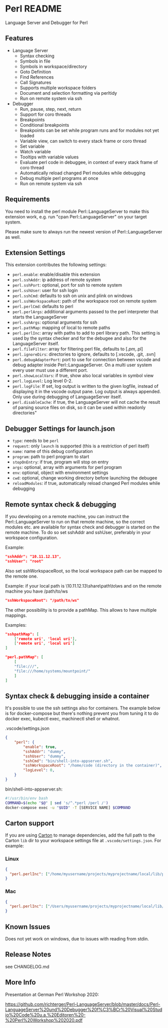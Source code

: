 # Perl README

Language Server and Debugger for Perl

## Features

* Language Server
  * Syntax checking
  * Symbols in file
  * Symbols in workspace/directory
  * Goto Definition
  * Find References
  * Call Signatures
  * Supports multiple workspace folders
  * Document and selection formatting via perltidy
  * Run on remote system via ssh
* Debugger
  * Run, pause, step, next, return
  * Support for coro threads
  * Breakpoints 
  * Conditional breakpoints
  * Breakpoints can be set while program runs and for modules not yet loaded
  * Variable view, can switch to every stack frame or coro thread
  * Set variable
  * Watch variable
  * Tooltips with variable values
  * Evaluate perl code in debuggee, in context of every stack frame of coro thread
  * Automatically reload changed Perl modules while debugging
  * Debug multiple perl programs at once
  * Run on remote system via ssh


## Requirements

You need to install the perl module Perl::LanguageServer to make this extension work,
e.g. run "cpan Perl::LanguageServer" on your target system.

Please make sure to always run the newest version of Perl::LanguageServer as well.

## Extension Settings


This extension contributes the following settings:

* `perl.enable`: enable/disable this extension
* `perl.sshAddr`: ip address of remote system
* `perl.sshPort`: optional, port for ssh to remote system
* `perl.sshUser`: user for ssh login
* `perl.sshCmd`: defaults to ssh on unix and plink on windows
* `perl.sshWorkspaceRoot`: path of the workspace root on remote system
* `perl.perlCmd`: defaults to perl
* `perl.perlArgs`: additional arguments passed to the perl interpreter that starts the LanguageServer
* `perl.sshArgs`: optional arguments for ssh
* `perl.pathMap`: mapping of local to remote paths
* `perl.perlInc`: array with paths to add to perl library path. This setting is used by the syntax checker and for the debugee and also for the LanguageServer itself.
* `perl.fileFilter`: array for filtering perl file, defaults to [*.pm,*.pl]
* `perl.ignoreDirs`: directories to ignore, defaults to [.vscode, .git, .svn]
* `perl.debugAdapterPort`: port to use for connection between vscode and debug adapter inside Perl::LanguageServer. On a multi user system every user must use a different port.
* `perl.showLocalVars`: if true, show also local variables in symbol view
* `perl.logLevel`: Log level 0-2.
* `perl.logFile`: If set, log output is written to the given logfile, instead of displaying it in the vscode output pane. Log output is always appended. Only use during debugging of LanguageServer itself.
* `perl.disableCache`: if true, the LanguageServer will not cache the result of parsing source files on disk, so it can be used within readonly directories"

## Debugger Settings for launch.json

* `type`: needs to be `perl`
* `request`: only `launch` is supported (this is a restriction of perl itself)
* `name`: name of this debug configuration
* `program`: path to perl program to start
* `stopOnEntry`: if true, program will stop on entry
* `args`:   optional, array with arguments for perl program
* `env`:    optional, object with environment settings 
* `cwd`:    optional, change working directory before launching the debugee
* `reloadModules`: if true, automatically reload changed Perl modules while debugging

## Remote syntax check & debugging

If you developing on a remote machine, you can instruct the Perl::LanguageServer to
run on that remote machine, so the correct modules etc. are available for syntax check and debugger is started on the remote machine.
To do so set sshAddr and sshUser, preferably in your workspace configuration.

Example:

```json
"sshAddr": "10.11.12.13",
"sshUser": "root"
```

Also set sshWorkspaceRoot, so the local workspace path can be mapped to the remote one.

Example: if your local path is \\10.11.12.13\share\path\to\ws and on the remote machine you have /path/to/ws

```json
"sshWorkspaceRoot": "/path/to/ws"
```

The other possibility is to provide a pathMap. This allows to have multiple mappings.

Examples:

```json
"sshpathMap": [
    ['remote uri', 'local uri'],
    ['remote uri', 'local uri']
]

"perl.pathMap": [
    [
	"file:///",
	"file:///home/systems/mountpoint/"
    ]
]
```

## Syntax check & debugging inside a container

It's possible to use the ssh settings also for containers. The example below is for docker-compose but there's nothing prevent you from tuning it to do docker exec, kubectl exec, machinectl shell or whatnot.

.vscode/settings.json

```json
{
    "perl": {
        "enable": true,
        "sshAddr": "dummy",
        "sshUser": "dummy",
        "sshCmd": "bin/shell-into-appserver.sh",
        "sshWorkspaceRoot": "/home/code (directory in the container)",
        "logLevel": 0,
    }
}
```

bin/shell-into-appserver.sh:

```bash
#!/usr/bin/env bash
COMMAND=$(echo "$@" | sed 's/^.*perl /perl /')
docker-compose exec -u "$UID" -T [SERVICE NAME] $COMMAND
```

## Carton support

If you are using [Carton](https://metacpan.org/pod/Carton) to manage dependencies, add the full path to the Carton `lib` dir to your workspace settings file at `.vscode/settings.json`. For example:

### Linux

```json
{
  "perl.perlInc": ["/home/myusername/projects/myprojectname/local/lib/perl5"]
}
```

### Mac

```json
{
  "perl.perlInc": ["/Users/myusername/projects/myprojectname/local/lib/perl5"]
}
```

## Known Issues

Does not yet work on windows, due to issues with reading from stdin.

## Release Notes

see CHANGELOG.md

## More Info

Presentation at German Perl Workshop 2020:

https://github.com/richterger/Perl-LanguageServer/blob/master/docs/Perl-LanguageServer%20und%20Debugger%20f%C3%BCr%20Visual%20Studio%20Code%20u.a.%20Editoren%20-%20Perl%20Workshop%202020.pdf
